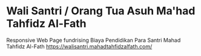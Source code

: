 # Wali Santri / Orang Tua Asuh Ma'had Tahfidz Al-Fath
Responsive Web Page fundrising Biaya Pendidikan Para Santri Mahad Tahfidz Al-Fath
https://walisantri.mahadtahfidzalfath.com/
